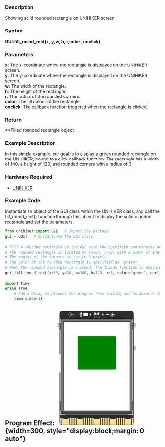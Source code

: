 ### **Description**
Showing solid rounded rectangle on UNIHIKER screen
### **Syntax**
**GUI.fill_round_rect(x, y, w, h, r,color , onclick)**
### **Parameters**
**x**:  The x-coordinate where the rectangle is displayed on the UNIHIKER screen.  
**y**:  The y-coordinate where the rectangle is displayed on the UNIHIKER screen.  
**w**:  The width of the rectangle.  
**h**:  The height of the rectangle.  
**r**:   The radius of the rounded corners.  
**color**:  The fill colour of the rectangle.  
**onclick**:  The callback function triggered when the rectangle is clicked.  
### **Return**
**Filled rounded rectangle object
### **Example Description**
In this simple example, our goal is to display a green rounded rectangle on the UNIHIKER, bound to a click callback function. The rectangle has a width of 140, a height of 120, and rounded corners with a radius of 3.
### **Hardware Required**

- [UNIHIKER](https://www.dfrobot.com/product-2691.html)  

### **Example Code**
Instantiate an object of the GUI class within the UNIHIKER class, and call the fill_round_rect() function through this object to display the solid rounded rectangle and set the parameters.   

```python
from unihiker import GUI   # Import the package
gui = GUI()  # Instantiate the GUI class

# Fill a rounded rectangle on the GUI with the specified coordinates and parameters
# The rounded rectangle is located at (x=50, y=50) with a width of 140 pixels and a height of 120 pixels
# The radius of the corners is set to 3 pixels
# The color of the rounded rectangle is specified as "green"
# When the rounded rectangle is clicked, the lambda function is executed, which prints "fill round rect clicked" to the console
gui.fill_round_rect(x=50, y=50, w=140, h=120, r=3, color="green", onclick=lambda: print("fill round rect clicked"))

import time
while True:
    # Add a delay to prevent the program from exiting and to observe the effects
    time.sleep(1)
```  

**Program Effect:**
![image.png](img/5.fill_round_rect()/1719561272696-f643eed7-623f-4263-a6df-a982eb4eb58f.png){width=300, style="display:block;margin: 0 auto"}  
---  

